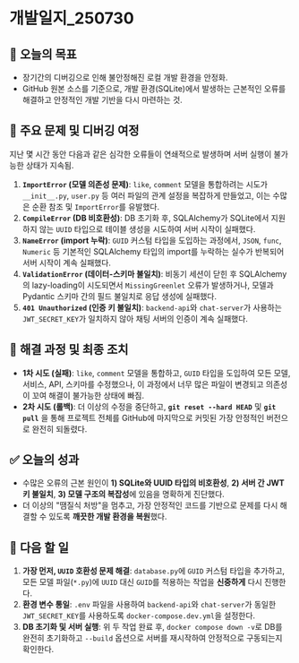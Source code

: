 # 개발일지_250730

## 🎯 오늘의 목표
- 장기간의 디버깅으로 인해 불안정해진 로컬 개발 환경을 안정화.
- GitHub 원본 소스를 기준으로, 개발 환경(SQLite)에서 발생하는 근본적인 오류를 해결하고 안정적인 개발 기반을 다시 마련하는 것.

## 🚧 주요 문제 및 디버깅 여정

지난 몇 시간 동안 다음과 같은 심각한 오류들이 연쇄적으로 발생하며 서버 실행이 불가능한 상태가 지속됨.

1.  **`ImportError` (모델 의존성 문제)**: `like`, `comment` 모델을 통합하려는 시도가 `__init__.py`, `user.py` 등 여러 파일의 관계 설정을 복잡하게 만들었고, 이는 수많은 순환 참조 및 `ImportError`를 유발했다.
2.  **`CompileError` (DB 비호환성)**: DB 초기화 후, SQLAlchemy가 SQLite에서 지원하지 않는 `UUID` 타입으로 테이블 생성을 시도하여 서버 시작이 실패했다.
3.  **`NameError` (import 누락)**: `GUID` 커스텀 타입을 도입하는 과정에서, `JSON`, `func`, `Numeric` 등 기본적인 SQLAlchemy 타입의 import를 누락하는 실수가 반복되어 서버 시작이 계속 실패했다.
4.  **`ValidationError` (데이터-스키마 불일치)**: 비동기 세션이 닫힌 후 SQLAlchemy의 lazy-loading이 시도되면서 `MissingGreenlet` 오류가 발생하거나, 모델과 Pydantic 스키마 간의 필드 불일치로 응답 생성에 실패했다.
5.  **`401 Unauthorized` (인증 키 불일치)**: `backend-api`와 `chat-server`가 사용하는 `JWT_SECRET_KEY`가 일치하지 않아 채팅 서버의 인증이 계속 실패했다.

## 🔑 해결 과정 및 최종 조치

- **1차 시도 (실패)**: `like`, `comment` 모델을 통합하고, `GUID` 타입을 도입하여 모든 모델, 서비스, API, 스키마를 수정했으나, 이 과정에서 너무 많은 파일이 변경되고 의존성이 꼬여 해결이 불가능한 상태에 빠짐.
- **2차 시도 (롤백)**: 더 이상의 수정을 중단하고, **`git reset --hard HEAD`** 및 **`git pull`** 을 통해 프로젝트 전체를 GitHub에 마지막으로 커밋된 가장 안정적인 버전으로 완전히 되돌렸다.

## ✅ 오늘의 성과
- 수많은 오류의 근본 원인이 **1) SQLite와 UUID 타입의 비호환성**, **2) 서버 간 JWT 키 불일치**, **3) 모델 구조의 복잡성**에 있음을 명확하게 진단했다.
- 더 이상의 "땜질식 처방"을 멈추고, 가장 안정적인 코드를 기반으로 문제를 다시 해결할 수 있도록 **깨끗한 개발 환경을 복원**했다.

## 🚀 다음 할 일
1.  **가장 먼저, `UUID` 호환성 문제 해결**: `database.py`에 `GUID` 커스텀 타입을 추가하고, 모든 모델 파일(`*.py`)에 `UUID` 대신 `GUID`를 적용하는 작업을 **신중하게** 다시 진행한다.
2.  **환경 변수 통일**: `.env` 파일을 사용하여 `backend-api`와 `chat-server`가 동일한 `JWT_SECRET_KEY`를 사용하도록 `docker-compose.dev.yml`을 설정한다.
3.  **DB 초기화 및 서버 실행**: 위 두 작업 완료 후, `docker compose down -v`로 DB를 완전히 초기화하고 `--build` 옵션으로 서버를 재시작하여 안정적으로 구동되는지 확인한다.